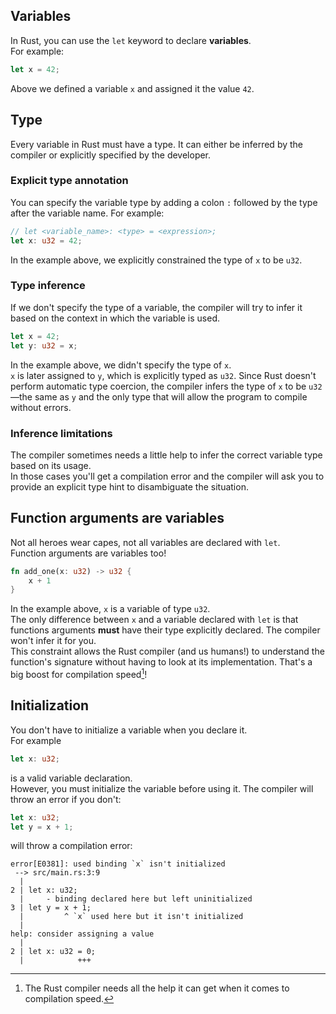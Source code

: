 ## Variables

In Rust, you can use the `let` keyword to declare **variables**.\
For example:

```rust
let x = 42;
```

Above we defined a variable `x` and assigned it the value `42`.

## Type

Every variable in Rust must have a type. It can either be inferred by the compiler or explicitly specified by the
developer.

### Explicit type annotation

You can specify the variable type by adding a colon `:` followed by the type after the variable name. For example:

```rust
// let <variable_name>: <type> = <expression>;
let x: u32 = 42;
```

In the example above, we explicitly constrained the type of `x` to be `u32`.

### Type inference

If we don't specify the type of a variable, the compiler will try to infer it based on the context in which the variable
is used.

```rust
let x = 42;
let y: u32 = x;
```

In the example above, we didn't specify the type of `x`.\
`x` is later assigned to `y`, which is explicitly typed as `u32`. Since Rust doesn't perform automatic type coercion,
the compiler infers the type of `x` to be `u32`—the same as `y` and the only type that will allow the program to compile
without errors.

### Inference limitations

The compiler sometimes needs a little help to infer the correct variable type based on its usage.\
In those cases you'll get a compilation error and the compiler will ask you to provide an explicit type hint to
disambiguate the situation.

## Function arguments are variables

Not all heroes wear capes, not all variables are declared with `let`.\
Function arguments are variables too!

```rust
fn add_one(x: u32) -> u32 {
    x + 1
}
```

In the example above, `x` is a variable of type `u32`.\
The only difference between `x` and a variable declared with `let` is that functions arguments **must** have their type
explicitly declared. The compiler won't infer it for you.\
This constraint allows the Rust compiler (and us humans!) to understand the function's signature without having to look
at its implementation. That's a big boost for compilation speed[^speed]!

## Initialization

You don't have to initialize a variable when you declare it.\
For example

```rust
let x: u32;
```

is a valid variable declaration.\
However, you must initialize the variable before using it. The compiler will throw an error if you don't:

```rust
let x: u32;
let y = x + 1;
```

will throw a compilation error:

```text
error[E0381]: used binding `x` isn't initialized
 --> src/main.rs:3:9
  |
2 | let x: u32;
  |     - binding declared here but left uninitialized
3 | let y = x + 1;
  |         ^ `x` used here but it isn't initialized
  |
help: consider assigning a value
  |
2 | let x: u32 = 0;
  |            +++
```

[^speed]: The Rust compiler needs all the help it can get when it comes to compilation speed.
